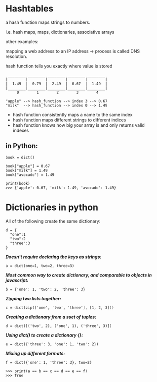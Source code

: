 # **Hashtables**

a hash function maps strings to numbers. 

i.e. hash maps, maps, dictionaries, associative arrays

other examples:

mapping a web address to an IP address -> process is called DNS resolution. 

hash function tells you exactly where value is stored

```
 ________ ________ ________ ________ ________
|        |        |        |        |        | 
|  1.49  |  0.79  |  2.49  |  0.67  |  1.49  | 
|________|________|________|________|________|
     0        1        2        3        4

"apple" --> hash_function --> index 3 --> 0.67
"milk"  --> hash_function --> index 0 --> 1.49
```

* hash function consistently maps a name to the same index
* hash function maps different strings to different indices
* hash function knows how big your array is and only returns valid indexes

## in Python:
```
book = dict()

book["apple"] = 0.67
book["milk"] = 1.49
book["avocado"] = 1.49

print(book)
>>> {'apple': 0.67, 'milk': 1.49, 'avocado': 1.49}
```

# Dictionaries in python

All of the following create the same dictionary:

```
d = {
  "one":1
  "two":2
  "three":3
}
```

***Doesn't require declaring the keys as strings:***
```
a = dict(one=1, two=2, three=3)
```

***Most common way to create dictionary, and comparable to objects in javascript:***
```
b = {'one': 1, 'two': 2, 'three': 3}
```

***Zipping two lists together:***
```
c = dict(zip(['one', 'two', 'three'], [1, 2, 3]))
```

***Creating a dictionary from a sset of tuples:***
```
d = dict([('two', 2), ('one', 1), ('three', 3)])
```

***Using dict() to create a dictionary {}:***
```
e = dict({'three': 3, 'one': 1, 'two': 2})
```
***Mixing up different formats:***
```
f = dict({'one': 1, 'three': 3}, two=2)
```

```
>>> print(a == b == c == d == e == f)
>>> True
```